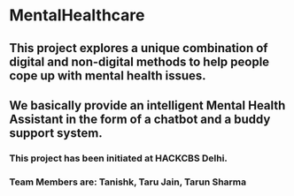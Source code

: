 # MentalHealthcare
## This project explores a unique combination of digital and non-digital methods to help people cope up with mental health issues.
## We basically provide an intelligent Mental Health Assistant in the form of a chatbot and a buddy support system.

### This project has been initiated at HACKCBS Delhi.
### Team Members are: Tanishk, Taru Jain, Tarun Sharma
